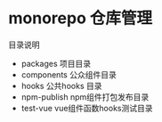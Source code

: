 # monorepo 仓库管理

目录说明

- packages 项目目录
- components 公众组件目录
- hooks 公共hooks 目录
- npm-publish npm组件打包发布目录
- test-vue vue组件函数hooks测试目录